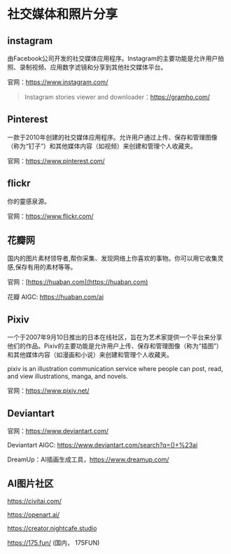 # 社交媒体和照片分享

## instagram

由Facebook公司开发的社交媒体应用程序。Instagram的主要功能是允许用户拍照、录制视频、应用数字滤镜和分享到其他社交媒体平台。

官网：https://www.instagram.com/

> Instagram stories viewer and downloader：https://gramho.com/
>

## Pinterest

一款于2010年创建的社交媒体应用程序。允许用户通过上传、保存和管理图像（称为“钉子”）和其他媒体内容（如视频）来创建和管理个人收藏夹。

官网：https://www.pinterest.com/

## flickr

你的靈感泉源。

官网：https://www.flickr.com/

## **花瓣网**

国内的图片素材领导者,帮你采集、发现网络上你喜欢的事物。你可以用它收集灵感,保存有用的素材等等。

官网：[https://huaban.com](https://huaban.com)

花瓣 AIGC: https://huaban.com/ai

## Pixiv

一个于2007年9月10日推出的日本在线社区，旨在为艺术家提供一个平台来分享他们的作品。Pixiv的主要功能是允许用户上传、保存和管理图像（称为“插图”）和其他媒体内容（如漫画和小说）来创建和管理个人收藏夹。

pixiv is an illustration communication service where people can post, read, and view illustrations, manga, and novels.

官网：https://www.pixiv.net/

## Deviantart

官网：https://www.deviantart.com/

Deviantart AIGC: https://www.deviantart.com/search?q=()+%23ai

DreamUp：AI插画生成工具，https://www.dreamup.com/

## AI图片社区

https://civitai.com/

https://openart.ai/

https://creator.nightcafe.studio

https://175.fun/ (国内， 175FUN)